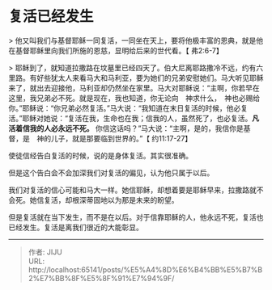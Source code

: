 # 复活已经发生

&gt; 他又叫我们与基督耶稣一同复活，一同坐在天上，要将他极丰富的恩典，就是他在基督耶稣里向我们所施的恩慈，显明给后来的世代看。【 弗2:6-7】

&gt; 耶稣到了，就知道拉撒路在坟墓里已经四天了。伯大尼离耶路撒冷不远，约有六里路。有好些犹太人来看马大和马利亚，要为她们的兄弟安慰她们。马大听见耶稣来了，就出去迎接他，马利亚却仍然坐在家里。马大对耶稣说：“主啊，你若早在这里，我兄弟必不死。就是现在，我也知道，你无论向　神求什么，　神也必赐给你。”耶稣说：“你兄弟必然复活。”马大说：“我知道在末日复活的时候，他必复活。”耶稣对她说：“复活在我，生命也在我；信我的人，虽然死了，也必复活。**凡活着信我的人必永远不死。** 你信这话吗？”马大说：“主啊，是的，我信你是基督，是　神的儿子，就是那要临到世界的。”【 约11:17-27】

使徒信经告白复活的时候，说的是身体复活。其实很准确。

但是这个告白会不会加深我们对复活的偏见，认为他只属于以后。

我们对复活的信心可能和马大一样。她信耶稣，却想着要是耶稣早来，拉撒路就不会死。她信复活，却根深蒂固地以为那是未来的盼望。

但是复活就在当下发生，而不是在以后。对于信靠耶稣的人，他永远不死，复活也已经发生。复活是离我们很近的大能彰显。

---

> 作者: JIJU  
> URL: http://localhost:65141/posts/%E5%A4%8D%E6%B4%BB%E5%B7%B2%E7%BB%8F%E5%8F%91%E7%94%9F/  

